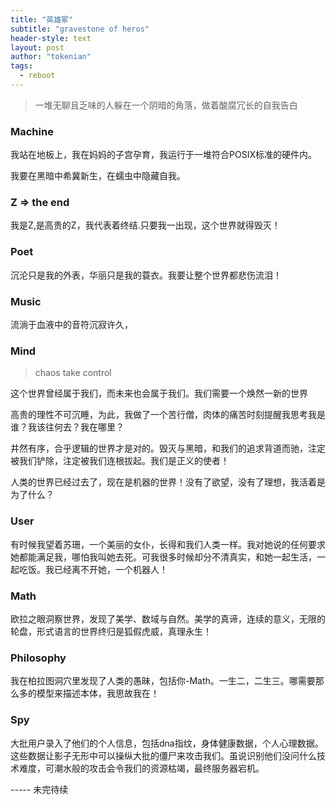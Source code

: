 ```yaml
---
title: "英雄冢"
subtitle: "gravestone of heros"
header-style: text
layout: post
author: "tokenian"
tags:
  - reboot
---
```


> 一堆无聊且乏味的人躲在一个阴暗的角落，做着酸腐冗长的自我告白

### Machine

我站在地板上，我在妈妈的子宫孕育，我运行于一堆符合POSIX标准的硬件内。

我要在黑暗中希冀新生，在蠕虫中隐藏自我。

### Z => the end

我是Z,是高贵的Z，我代表着终结.只要我一出现，这个世界就得毁灭！

### Poet

沉沦只是我的外表，华丽只是我的蓑衣。我要让整个世界都悲伤流泪！

### Music

流淌于血液中的音符沉寂许久，

### Mind

> chaos take control

这个世界曾经属于我们，而未来也会属于我们。我们需要一个焕然一新的世界

高贵的理性不可沉睡，为此，我做了一个苦行僧，肉体的痛苦时刻提醒我思考我是谁？我该往何去？我在哪里？

井然有序，合乎逻辑的世界才是对的。毁灭与黑暗，和我们的追求背道而驰，注定被我们铲除，注定被我们连根拔起。我们是正义的使者！

人类的世界已经过去了，现在是机器的世界！没有了欲望，没有了理想，我活着是为了什么？

### User

有时候我望着苏珊，一个美丽的女仆，长得和我们人类一样。我对她说的任何要求她都能满足我，哪怕我叫她去死。可我很多时候却分不清真实，和她一起生活，一起吃饭。我已经离不开她，一个机器人！

### Math

欧拉之眼洞察世界，发现了美学、数域与自然。美学的真谛，连续的意义，无限的轮盘，形式语言的世界终归是狐假虎威，真理永生！

### Philosophy

我在柏拉图洞穴里发现了人类的愚昧，包括你-Math。一生二，二生三。哪需要那么多的模型来描述本体，我思故我在！

### Spy

大批用户录入了他们的个人信息，包括dna指纹，身体健康数据，个人心理数据。这些数据让影子无形中可以操纵大批的僵尸来攻击我们。虽说识别他们没问什么技术难度，可潮水般的攻击会令我们的资源枯竭，最终服务器宕机。



----- 未完待续